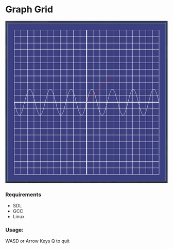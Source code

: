 # Graph Grid

![Graph Grid](/imgs/grid.png "Graph Grid")

### Requirements

+ SDL
+ GCC
+ Linux

### Usage:

WASD or Arrow Keys
Q to quit

